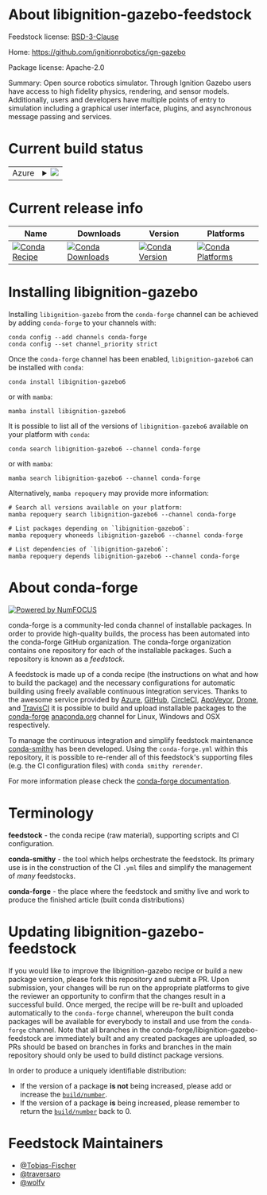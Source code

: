 About libignition-gazebo-feedstock
==================================

Feedstock license: [BSD-3-Clause](https://github.com/conda-forge/libignition-gazebo-feedstock/blob/main/LICENSE.txt)

Home: https://github.com/ignitionrobotics/ign-gazebo

Package license: Apache-2.0

Summary: Open source robotics simulator. Through Ignition Gazebo users have access to high fidelity physics, rendering, and sensor models. Additionally, users and developers have multiple points of entry to simulation including a graphical user interface, plugins, and asynchronous message passing and services.

Current build status
====================


<table>
    
  <tr>
    <td>Azure</td>
    <td>
      <details>
        <summary>
          <a href="https://dev.azure.com/conda-forge/feedstock-builds/_build/latest?definitionId=12295&branchName=main">
            <img src="https://dev.azure.com/conda-forge/feedstock-builds/_apis/build/status/libignition-gazebo-feedstock?branchName=main">
          </a>
        </summary>
        <table>
          <thead><tr><th>Variant</th><th>Status</th></tr></thead>
          <tbody><tr>
              <td>linux_64</td>
              <td>
                <a href="https://dev.azure.com/conda-forge/feedstock-builds/_build/latest?definitionId=12295&branchName=main">
                  <img src="https://dev.azure.com/conda-forge/feedstock-builds/_apis/build/status/libignition-gazebo-feedstock?branchName=main&jobName=linux&configuration=linux%20linux_64_" alt="variant">
                </a>
              </td>
            </tr><tr>
              <td>linux_aarch64</td>
              <td>
                <a href="https://dev.azure.com/conda-forge/feedstock-builds/_build/latest?definitionId=12295&branchName=main">
                  <img src="https://dev.azure.com/conda-forge/feedstock-builds/_apis/build/status/libignition-gazebo-feedstock?branchName=main&jobName=linux&configuration=linux%20linux_aarch64_" alt="variant">
                </a>
              </td>
            </tr><tr>
              <td>osx_64</td>
              <td>
                <a href="https://dev.azure.com/conda-forge/feedstock-builds/_build/latest?definitionId=12295&branchName=main">
                  <img src="https://dev.azure.com/conda-forge/feedstock-builds/_apis/build/status/libignition-gazebo-feedstock?branchName=main&jobName=osx&configuration=osx%20osx_64_" alt="variant">
                </a>
              </td>
            </tr><tr>
              <td>osx_arm64</td>
              <td>
                <a href="https://dev.azure.com/conda-forge/feedstock-builds/_build/latest?definitionId=12295&branchName=main">
                  <img src="https://dev.azure.com/conda-forge/feedstock-builds/_apis/build/status/libignition-gazebo-feedstock?branchName=main&jobName=osx&configuration=osx%20osx_arm64_" alt="variant">
                </a>
              </td>
            </tr>
          </tbody>
        </table>
      </details>
    </td>
  </tr>
</table>

Current release info
====================

| Name | Downloads | Version | Platforms |
| --- | --- | --- | --- |
| [![Conda Recipe](https://img.shields.io/badge/recipe-libignition--gazebo6-green.svg)](https://anaconda.org/conda-forge/libignition-gazebo6) | [![Conda Downloads](https://img.shields.io/conda/dn/conda-forge/libignition-gazebo6.svg)](https://anaconda.org/conda-forge/libignition-gazebo6) | [![Conda Version](https://img.shields.io/conda/vn/conda-forge/libignition-gazebo6.svg)](https://anaconda.org/conda-forge/libignition-gazebo6) | [![Conda Platforms](https://img.shields.io/conda/pn/conda-forge/libignition-gazebo6.svg)](https://anaconda.org/conda-forge/libignition-gazebo6) |

Installing libignition-gazebo
=============================

Installing `libignition-gazebo` from the `conda-forge` channel can be achieved by adding `conda-forge` to your channels with:

```
conda config --add channels conda-forge
conda config --set channel_priority strict
```

Once the `conda-forge` channel has been enabled, `libignition-gazebo6` can be installed with `conda`:

```
conda install libignition-gazebo6
```

or with `mamba`:

```
mamba install libignition-gazebo6
```

It is possible to list all of the versions of `libignition-gazebo6` available on your platform with `conda`:

```
conda search libignition-gazebo6 --channel conda-forge
```

or with `mamba`:

```
mamba search libignition-gazebo6 --channel conda-forge
```

Alternatively, `mamba repoquery` may provide more information:

```
# Search all versions available on your platform:
mamba repoquery search libignition-gazebo6 --channel conda-forge

# List packages depending on `libignition-gazebo6`:
mamba repoquery whoneeds libignition-gazebo6 --channel conda-forge

# List dependencies of `libignition-gazebo6`:
mamba repoquery depends libignition-gazebo6 --channel conda-forge
```


About conda-forge
=================

[![Powered by
NumFOCUS](https://img.shields.io/badge/powered%20by-NumFOCUS-orange.svg?style=flat&colorA=E1523D&colorB=007D8A)](https://numfocus.org)

conda-forge is a community-led conda channel of installable packages.
In order to provide high-quality builds, the process has been automated into the
conda-forge GitHub organization. The conda-forge organization contains one repository
for each of the installable packages. Such a repository is known as a *feedstock*.

A feedstock is made up of a conda recipe (the instructions on what and how to build
the package) and the necessary configurations for automatic building using freely
available continuous integration services. Thanks to the awesome service provided by
[Azure](https://azure.microsoft.com/en-us/services/devops/), [GitHub](https://github.com/),
[CircleCI](https://circleci.com/), [AppVeyor](https://www.appveyor.com/),
[Drone](https://cloud.drone.io/welcome), and [TravisCI](https://travis-ci.com/)
it is possible to build and upload installable packages to the
[conda-forge](https://anaconda.org/conda-forge) [anaconda.org](https://anaconda.org/)
channel for Linux, Windows and OSX respectively.

To manage the continuous integration and simplify feedstock maintenance
[conda-smithy](https://github.com/conda-forge/conda-smithy) has been developed.
Using the ``conda-forge.yml`` within this repository, it is possible to re-render all of
this feedstock's supporting files (e.g. the CI configuration files) with ``conda smithy rerender``.

For more information please check the [conda-forge documentation](https://conda-forge.org/docs/).

Terminology
===========

**feedstock** - the conda recipe (raw material), supporting scripts and CI configuration.

**conda-smithy** - the tool which helps orchestrate the feedstock.
                   Its primary use is in the construction of the CI ``.yml`` files
                   and simplify the management of *many* feedstocks.

**conda-forge** - the place where the feedstock and smithy live and work to
                  produce the finished article (built conda distributions)


Updating libignition-gazebo-feedstock
=====================================

If you would like to improve the libignition-gazebo recipe or build a new
package version, please fork this repository and submit a PR. Upon submission,
your changes will be run on the appropriate platforms to give the reviewer an
opportunity to confirm that the changes result in a successful build. Once
merged, the recipe will be re-built and uploaded automatically to the
`conda-forge` channel, whereupon the built conda packages will be available for
everybody to install and use from the `conda-forge` channel.
Note that all branches in the conda-forge/libignition-gazebo-feedstock are
immediately built and any created packages are uploaded, so PRs should be based
on branches in forks and branches in the main repository should only be used to
build distinct package versions.

In order to produce a uniquely identifiable distribution:
 * If the version of a package **is not** being increased, please add or increase
   the [``build/number``](https://docs.conda.io/projects/conda-build/en/latest/resources/define-metadata.html#build-number-and-string).
 * If the version of a package **is** being increased, please remember to return
   the [``build/number``](https://docs.conda.io/projects/conda-build/en/latest/resources/define-metadata.html#build-number-and-string)
   back to 0.

Feedstock Maintainers
=====================

* [@Tobias-Fischer](https://github.com/Tobias-Fischer/)
* [@traversaro](https://github.com/traversaro/)
* [@wolfv](https://github.com/wolfv/)


<!-- dummy commit to enable rerendering -->

